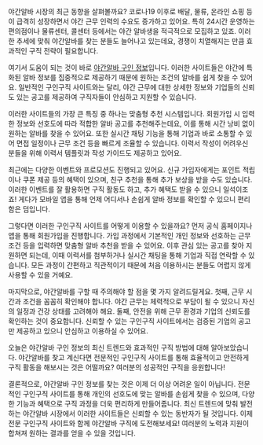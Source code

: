 <p>야간알바 시장의 최근 동향을 살펴볼까요? 코로나19 이후로 배달, 물류, 온라인 쇼핑 등이 급격히 성장하면서 야간 근무 인력의 수요도 증가하고 있어요. 특히 24시간 운영하는 편의점이나 물류센터, 콜센터 등에서는 야간 알바생을 적극적으로 모집하고 있죠. 이러한 추세에 맞춰 야간알바를 찾는 분들도 늘어나고 있는데요, 경쟁이 치열해지는 만큼 효과적인 구직 전략이 필요합니다.</p>
<p>여기서 도움이 되는 것이 바로 <a href="https://misooda.in/">야간알바 구인 정보</a>입니다. 이러한 사이트들은 야간에 특화된 알바 정보를 집중적으로 제공하기 때문에 원하는 조건의 알바를 쉽게 찾을 수 있어요. 일반적인 구인구직 사이트와는 달리, 야간 근무에 대한 상세한 정보와 기업들의 신뢰도 있는 공고를 제공하여 구직자들이 안심하고 지원할 수 있습니다.</p>
<p>이러한 사이트들의 가장 큰 특징 중 하나는 맞춤형 추천 시스템입니다. 회원가입 시 입력한 정보와 선호도에 따라 적합한 알바 공고를 추천해주는데요, 이를 통해 시간 낭비 없이 원하는 알바를 찾을 수 있어요. 또한 실시간 채팅 기능을 통해 기업과 바로 소통할 수 있어 면접 일정이나 근무 조건 등을 빠르게 조율할 수 있습니다. 이력서 작성이 어려우신 분들을 위해 이력서 템플릿과 작성 가이드도 제공하고 있어요.</p>
<p>최근에는 다양한 이벤트와 프로모션도 진행되고 있어요. 신규 가입자에게는 포인트 적립이나 쿠폰 제공 등의 혜택이 있으며, 친구 추천을 통해 추가 보상을 받을 수도 있습니다. 이러한 이벤트를 잘 활용하면 구직 활동도 하고, 추가 혜택도 받을 수 있으니 일석이조죠! 게다가 모바일 앱을 통해 언제 어디서나 손쉽게 알바 정보를 확인할 수 있으니 편리함은 덤입니다.</p>
<p>그렇다면 이러한 구인구직 사이트를 어떻게 이용할 수 있을까요? 먼저 공식 홈페이지나 앱을 통해 회원가입을 진행합니다. 가입 과정에서 기본적인 개인 정보와 선호하는 근무 조건 등을 입력하면 맞춤형 알바 추천을 받을 수 있어요. 이후 관심 있는 공고를 찾아 지원하면 되는데, 이때 이력서를 첨부하거나 실시간 채팅을 통해 기업과 직접 연락할 수 있습니다. 모든 과정이 간편하고 직관적이기 때문에 처음 이용하시는 분들도 어렵지 않게 사용할 수 있을 거예요.</p>
<p>마지막으로, 야간알바를 구할 때 주의해야 할 점을 몇 가지 알려드릴게요. 첫째, 근무 시간과 조건을 꼼꼼히 확인해야 합니다. 야간 근무는 체력적으로 부담이 될 수 있으니 자신의 일정과 건강 상태를 고려해야 해요. 둘째, 안전을 위해 근무 환경과 기업의 신뢰도를 확인하는 것이 중요합니다. 신뢰할 수 있는 구인구직 사이트에서는 검증된 기업의 공고만 제공하고 있으니 안심하고 이용하실 수 있어요.</p>
<p>오늘은 야간알바 구인 정보의 최신 트렌드와 효과적인 구직 방법에 대해 알아보았습니다. 야간알바를 찾고 계신다면 전문적인 구인구직 사이트를 통해 효율적이고 안전하게 구직 활동을 해보시는 것은 어떨까요? 여러분의 성공적인 구직을 응원합니다!</p>
<p>결론적으로, 야간알바 구인 정보를 찾는 것은 이제 더 이상 어려운 일이 아닙니다. 전문적인 구인구직 사이트를 통해 개인의 선호도에 맞는 알바를 손쉽게 찾을 수 있으며, 다양한 기능과 혜택으로 구직 과정을 더욱 편리하게 만들어줍니다. 최신 트렌드에 맞춰 발전하는 야간알바 시장에서 이러한 사이트들은 신뢰할 수 있는 동반자가 될 것입니다. 이제 전문 구인구직 사이트와 함께 야간알바 구직에 도전해보세요! 여러분의 노력과 지원이 합쳐져 원하는 결과를 얻을 수 있을 것입니다.</p>
